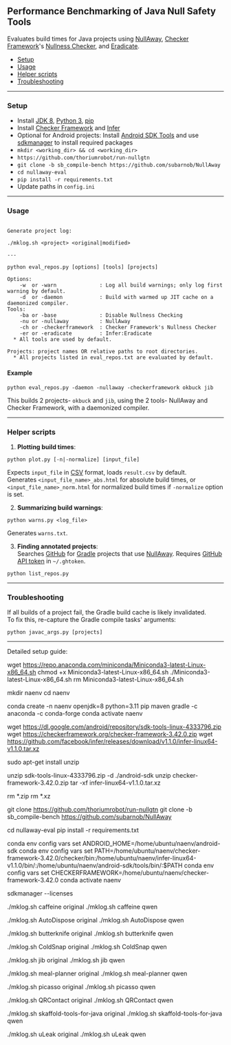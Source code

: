 Performance Benchmarking of Java Null Safety Tools
------------
Evaluates build times for Java projects using [NullAway](https://github.com/uber/NullAway), [Checker Framework](https://github.com/typetools/checker-framework)'s [Nullness Checker](https://checkerframework.org/manual/#nullness-checker), and [Eradicate](https://fbinfer.com/docs/eradicate.html).
  - [Setup](#setup)
  - [Usage](#usage)
  - [Helper scripts](#helper-scripts)
  - [Troubleshooting](#troubleshooting)
___

### Setup ###
  * Install [JDK 8](https://docs.oracle.com/javase/8/docs/technotes/guides/install/install_overview.html), [Python 3](https://docs.python.org/3/using/index.html), [pip](https://pip.pypa.io/en/stable/installing/)
  * Install [Checker Framework](https://checkerframework.org/manual/#installation) and [Infer](https://fbinfer.com/docs/getting-started.html)
  * Optional for Android projects: Install [Android SDK Tools](https://developer.android.com/studio/#downloads) and use [sdkmanager](https://developer.android.com/studio/command-line/sdkmanager) to install required packages
  * `mkdir <working_dir> && cd <working_dir>`
  * `https://github.com/thoriumrobot/run-nullgtn`
  * `git clone -b sb_compile-bench https://github.com/subarnob/NullAway`
  * `cd nullaway-eval`
  * `pip install -r requirements.txt`
  * Update paths in `config.ini`
___

### Usage ###
```

Generate project log:

./mklog.sh <project> <original|modified>

---

python eval_repos.py [options] [tools] [projects]

Options:
    -w  or -warn              : Log all build warnings; only log first warning by default.
    -d  or -daemon            : Build with warmed up JIT cache on a daemonized compiler.
Tools:
    -ba or -base              : Disable Nullness Checking
    -nu or -nullaway          : NullAway
    -ch or -checkerframework  : Checker Framework's Nullness Checker
    -er or -eradicate         : Infer:Eradicate
  * All tools are used by default.

Projects: project names OR relative paths to root directories.
  * All projects listed in eval_repos.txt are evaluated by default.
```
#### Example ####
```
python eval_repos.py -daemon -nullaway -checkerframework okbuck jib
```
This builds 2 projects- `okbuck` and `jib`, using the 2 tools- NullAway and Checker Framework, with a daemonized compiler.
___

### Helper scripts ###
1. **Plotting build times**:
```
python plot.py [-n|-normalize] [input_file]
```
Expects `input_file` in [CSV](https://en.wikipedia.org/wiki/Comma-separated_values) format, loads `result.csv` by default.  
Generates `<input_file_name>_abs.html` for absolute build times, or `<input_file_name>_norm.html` for normalized build times if `-normalize` option is set.

2. **Summarizing build warnings**:
```
python warns.py <log_file>
```
Generates `warns.txt`.

3. **Finding annotated projects**:  
Searches [GitHub](https://github.com/) for [Gradle](https://gradle.org/) projects that use [NullAway](https://github.com/uber/NullAway). Requires [GitHub API token](https://help.github.com/articles/creating-a-personal-access-token-for-the-command-line/) in `~/.ghtoken`.
```
python list_repos.py
```
___

### Troubleshooting ###
If all builds of a project fail, the Gradle build cache is likely invalidated.  
To fix this, re-capture the Gradle compile tasks' arguments:
```
python javac_args.py [projects]
```

---

Detailed setup guide:

wget https://repo.anaconda.com/miniconda/Miniconda3-latest-Linux-x86_64.sh
chmod +x Miniconda3-latest-Linux-x86_64.sh
./Miniconda3-latest-Linux-x86_64.sh
rm Miniconda3-latest-Linux-x86_64.sh

mkdir naenv
cd naenv

conda create -n naenv openjdk=8 python=3.11 pip maven gradle -c anaconda -c conda-forge
conda activate naenv

wget https://dl.google.com/android/repository/sdk-tools-linux-4333796.zip
wget https://checkerframework.org/checker-framework-3.42.0.zip
wget https://github.com/facebook/infer/releases/download/v1.1.0/infer-linux64-v1.1.0.tar.xz

sudo apt-get install unzip

unzip sdk-tools-linux-4333796.zip -d ./android-sdk
unzip checker-framework-3.42.0.zip
tar -xf infer-linux64-v1.1.0.tar.xz

rm *.zip
rm *.xz

git clone https://github.com/thoriumrobot/run-nullgtn
git clone -b sb_compile-bench https://github.com/subarnob/NullAway

cd nullaway-eval
pip install -r requirements.txt

<Update paths in config.ini>

conda env config vars set ANDROID_HOME=/home/ubuntu/naenv/android-sdk
conda env config vars set PATH=/home/ubuntu/naenv/checker-framework-3.42.0/checker/bin:/home/ubuntu/naenv/infer-linux64-v1.1.0/bin/:/home/ubuntu/naenv/android-sdk/tools/bin/:$PATH
conda env config vars set CHECKERFRAMEWORK=/home/ubuntu/naenv/checker-framework-3.42.0
conda activate naenv

sdkmanager --licenses

./mklog.sh caffeine original
./mklog.sh caffeine qwen

./mklog.sh AutoDispose original
./mklog.sh AutoDispose qwen

./mklog.sh butterknife original
./mklog.sh butterknife qwen

./mklog.sh ColdSnap original
./mklog.sh ColdSnap qwen

./mklog.sh jib original
./mklog.sh jib qwen

./mklog.sh meal-planner original
./mklog.sh meal-planner qwen

./mklog.sh picasso original
./mklog.sh picasso qwen

./mklog.sh QRContact original
./mklog.sh QRContact qwen

./mklog.sh skaffold-tools-for-java original
./mklog.sh skaffold-tools-for-java qwen

./mklog.sh uLeak original
./mklog.sh uLeak qwen


